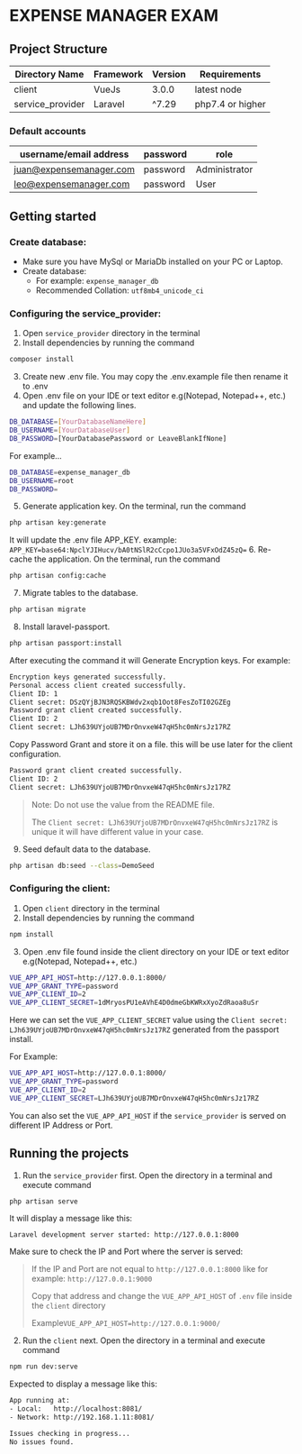 # EXPENSE MANAGER EXAM

## Project Structure
| Directory Name | Framework | Version| Requirements |
| ------ | ------ | ------ | ------ |
| client | VueJs| 3.0.0 | latest node
|service_provider| Laravel | ^7.29 | php7.4 or higher

### Default accounts

| username/email address | password | role |
| ------ | ------ | ---- |
| juan@expensemanager.com | password | Administrator |
| leo@expensemanager.com | password | User |

## Getting started

### Create database:
- Make sure you have MySql or MariaDb installed on your PC or Laptop.
- Create database: 
    - For example: `expense_manager_db`
    - Recommended Collation: `utf8mb4_unicode_ci`

### Configuring the service_provider: 
1. Open `service_provider` directory in the terminal
2. Install dependencies by running the command
```sh
composer install
```
3. Create new .env file. You may copy the .env.example file then rename it to .env
4. Open .env file on your IDE or text editor e.g(Notepad, Notepad++, etc.) and update the following lines.
```sh
DB_DATABASE=[YourDatabaseNameHere]
DB_USERNAME=[YourDatabaseUser]
DB_PASSWORD=[YourDatabasePassword or LeaveBlankIfNone]
```
For example...
```sh
DB_DATABASE=expense_manager_db
DB_USERNAME=root
DB_PASSWORD=
```
5. Generate application key. On the terminal, run the command
```sh
php artisan key:generate
```
It will update the .env file APP_KEY. example: `APP_KEY=base64:NpclYJIHucv/bA0tNSlR2cCcpo1JUo3a5VFxOdZ45zQ=`
6. Re-cache the application.  On the terminal, run the command
```sh
php artisan config:cache
```
7. Migrate tables to the database.
```sh
php artisan migrate
```
8. Install laravel-passport.
```sh
php artisan passport:install
```
After executing the command it will Generate Encryption keys. For example:
```sh
Encryption keys generated successfully.
Personal access client created successfully.
Client ID: 1
Client secret: DSzQYjBJN3RQSKBWdv2xqb1Oot8FesZoTI02GZEg
Password grant client created successfully.
Client ID: 2
Client secret: LJh639UYjoUB7MDrOnvxeW47qH5hc0mNrsJz17RZ
```
Copy Password Grant and store it on a file. this will be use later for the client configuration.  
```sh 
Password grant client created successfully.
Client ID: 2
Client secret: LJh639UYjoUB7MDrOnvxeW47qH5hc0mNrsJz17RZ
``` 
>Note: Do not use the value from the README file.
> 
>The `Client secret: LJh639UYjoUB7MDrOnvxeW47qH5hc0mNrsJz17RZ` is unique it will have different value in your case.

9. Seed default data to the database.
```sh
php artisan db:seed --class=DemoSeed
```

### Configuring the client: 
1. Open `client` directory in the terminal
2. Install dependencies by running the command
```sh
npm install
```
3. Open .env file found inside the client directory on your IDE or text editor e.g(Notepad, Notepad++, etc.)
```sh
VUE_APP_API_HOST=http://127.0.0.1:8000/
VUE_APP_GRANT_TYPE=password
VUE_APP_CLIENT_ID=2
VUE_APP_CLIENT_SECRET=1dMryosPU1eAVhE4D0dmeGbKWRxXyoZdRaoa8uSr
```
Here we can set the `VUE_APP_CLIENT_SECRET` value using the `Client secret: LJh639UYjoUB7MDrOnvxeW47qH5hc0mNrsJz17RZ` generated from the passport install.

For Example:

```sh
VUE_APP_API_HOST=http://127.0.0.1:8000/
VUE_APP_GRANT_TYPE=password
VUE_APP_CLIENT_ID=2
VUE_APP_CLIENT_SECRET=LJh639UYjoUB7MDrOnvxeW47qH5hc0mNrsJz17RZ
```

You can also set the `VUE_APP_API_HOST` if the `service_provider` is served on different IP Address or Port. 


## Running the projects

1. Run the `service_provider` first. Open the directory in a terminal and execute command

```sh
php artisan serve
```

It will display a message like this:
```shell
Laravel development server started: http://127.0.0.1:8000
```
Make sure to check the IP and Port where the server is served:

>If the IP and Port are not equal to `http://127.0.0.1:8000` like for example: `http://127.0.0.1:9000`
>
>Copy that address and change the `VUE_APP_API_HOST` of `.env` file inside the `client` directory
>
>Example`VUE_APP_API_HOST=http://127.0.0.1:9000/`

2. Run the `client` next. Open the directory in a terminal and execute command

```sh
npm run dev:serve
```

Expected to display a message like this:

```sh
App running at:
- Local:   http://localhost:8081/
- Network: http://192.168.1.11:8081/

Issues checking in progress...
No issues found.
```

